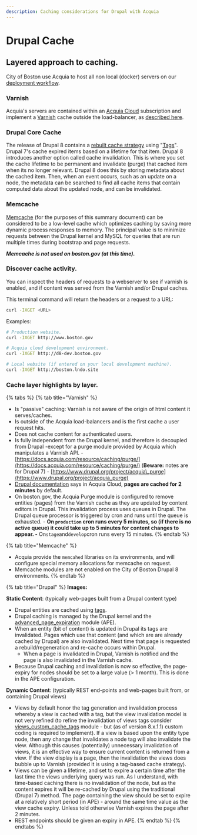 ```yaml
---
description: Caching considerations for Drupal with Acquia
---
```


# Drupal Cache

## Layered approach to caching.

City of Boston use Acquia to host all non local \(docker\) servers on our [deployment workflow](https://docs.boston.gov/digital/guides/drupal-8/continuous-deployment-process).  

### Varnish

Acquia's servers are contained within an [Acquia Cloud](https://cloud.acquia.com/app/develop/applications/5ad427f5-60d6-48fd-983e-670ddc7767c4) subscription and implement a [Varnish](https://varnish-cache.org/) cache outside the load-balancer, as [described here](https://support.acquia.com/hc/en-us/articles/360005853313-Introduction-to-Varnish).

### Drupal Core Cache

The release of Drupal 8 contains a [rebuilt cache strategy](https://www.drupal.org/docs/8/api/cache-api) using "[Tags](https://www.drupal.org/docs/8/api/cache-api/cache-tags)".  Drupal 7's cache expired items based on a lifetime for that item.  Drupal 8 introduces another option called cache invalidation. This is where you set the cache lifetime to be permanent and invalidate \(purge\) that cached item when its no longer relevant. Drupal 8 does this by storing metadata about the cached item. Then, when an event occurs, such as an update on a node, the metadata can be searched to find all cache items that contain computed data about the updated node, and can be invalidated.

### Memcache

[Memcache](http://memcached.org/) \(for the purposes of this summary document\) can be considered to be a low-level cache which optimizes caching by saving more dynamic process responses to memory.  The principal value is to minimize requests between the Drupal kernel and MySQL for queries that are run multiple times during bootstrap and page requests. 

_**Memcache is not used on boston.gov \(at this time\).**_

### Discover cache activity.

You can inspect the headers of requests to a webserver to see if varnish is enabled, and if content was served from the Varnish and/or Drupal caches.

This terminal command will return the headers or a request to a URL:

```bash
curl -IXGET <URL>
```

Examples:

```bash
# Production website.
curl -IXGET http://www.boston.gov

# Acquia cloud development environment.
curl -IXGET http://d8-dev.boston.gov

# Local website (if entered on your local development machine).
curl -IXGET http://boston.lndo.site
```

### Cache layer highlights by layer.

{% tabs %}
{% tab title="Varnish" %}
* Is "passive" caching: Varnish is not aware of the origin of html content it serves/caches.
* Is outside of the Acquia load-balancers and is the first cache a user request hits.
* Does not cache content for authenticated users.
* Is fully independent from the Drupal kernel, and therefore is decoupled from Drupal -except for a purge module provided by Acquia which manipulates a Varnish API. - [https://docs.acquia.com/resource/caching/purge/](https://docs.acquia.com/resource/caching/purge/) \(**Beware:** notes are for Drupal 7\) - [https://www.drupal.org/project/acquia\_purge](https://www.drupal.org/project/acquia_purge)
* [Drupal documentation](https://support.acquia.com/hc/en-us/articles/360005853313-Introduction-to-Varnish#whathappenswheniupdatemysite%E2%80%99scontent?) says in Acquia Cloud, **pages are cached for 2 minutes** by default.
* On boston.gov, the Acquia Purge module is configured to remove entities \(pages\) from the Varnish cache as they are updated by content editors in Drupal.  This invalidation process uses queues in Drupal.  The Drupal queue processor is triggered by cron and runs until the queue is exhausted.   - **On `production` cron runs every 5 minutes, so \(if there is no active queue\) it could take up to 5 minutes for content changes to appear.  -** On`stage`and`develop`cron runs every 15 minutes.
{% endtab %}

{% tab title="Memcache" %}
* Acquia provide the `memcahed` libraries on its environments, and will configure special memory allocations for memcache on request.
* Memcache modules are not enabled on the City of Boston Drupal 8 environments.
{% endtab %}

{% tab title="Drupal" %}
**Images:**

**Static Content**: \(typically web-pages built from a Drupal content type\)

* Drupal entities are cached using [tags](https://www.drupal.org/docs/8/api/cache-api/cache-tags).
* Drupal caching is managed by the Drupal kernel and the [advanced\_page\_expiration](https://www.drupal.org/project/ape) module \(APE\).
* When an entity \(bit of content\) is updated in Drupal its tags are invalidated.  Pages which  use that content \(and which are are already cached by Drupal\) are also invalidated.  Next time that page is requested a rebuild/regeneration and re-cache occurs within Drupal.
  * When a page is invalidated in Drupal, Varnish is notified and the page is also invalidated in the Varnish cache.
* Because Drupal caching and invalidation is now so effective, the page-expiry for nodes should be set to a large value \(&gt; 1 month\).  This is done in the APE configuration.

**Dynamic Content**: \(typically REST end-points and web-pages built from, or containing Drupal views\)

* Views by default honor the tag generation and invalidation process whereby a view is cached with a tag, but the view invalidation model is not very refined \(to refine the invalidation of views tags consider [views\_custom\_cache\_tags](https://www.drupal.org/project/views_custom_cache_tag) module - but \(as of version 8.x.1.1\) custom coding is required to implement\). If a view is based upon the entity type node, then any change that invalidates a node tag will also invalidate the view.  Although this causes \(potentially\) unnecessary invalidation of views, it is an effective way to ensure current content is returned from a view. If the view display is a page, then the invalidation the views does bubble up to Varnish \(provided it is using a tag-based cache strategy\).
* Views can be given a lifetime, and set to expire a certain time after the last time the views underlying query was run.  As I understand, with time-based caching there is no invalidation of the node, but as the content expires it will be re-cached by Drupal using the traditional \(Drupal 7\) method.  The page containing the view should be set to expire at a relatively short period \(in APE\) - around the same time value as the view cache expiry.  Unless told otherwise Varnish expires the page after 2 minutes.
* REST endpoints should be given an expiry in APE.
{% endtab %}
{% endtabs %}

